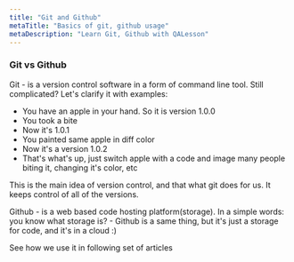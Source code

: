 ```yaml
---
title: "Git and Github"
metaTitle: "Basics of git, github usage"
metaDescription: "Learn Git, Github with QALesson"
---
```


### Git vs Github

Git - is a version control software in a form of command line tool. Still complicated? Let's clarify it with examples:
- You have an apple in your hand. So it is version 1.0.0
- You took a bite
- Now it's 1.0.1
- You painted same apple in diff color
- Now it's a version 1.0.2
- That's what's up, just switch apple with a code and image many people biting it, changing it's color, etc

This is the main idea of version control, and that what git does for us. It keeps control of all of the versions.

Github - is a web based code hosting platform(storage). In a simple words: you know what storage is? - Github is a same thing, but it's just a storage for code, and it's in a cloud :)

See how we use it in following set of articles